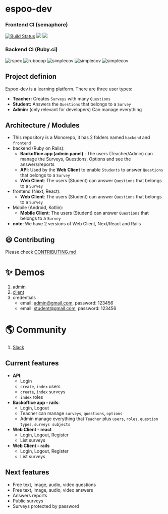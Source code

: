 # espoo-dev

<p align="center">
  <h3>Frontend CI (semaphore)</h3>
  <a href='https://andersonmalheiro.semaphoreci.com/badges/espoo-dev/branches/master.svg?style=shields'> <img src='https://andersonmalheiro.semaphoreci.com/badges/espoo-dev/branches/main.svg?style=shields' alt='Build Status'></a>
  <a href="https://codeclimate.com/github/espoo-dev/espoo-dev/maintainability"><img src="https://api.codeclimate.com/v1/badges/9979316a0c088a5cf937/maintainability" /></a>
  <a href="https://codeclimate.com/github/espoo-dev/espoo-dev/test_coverage"><img src="https://api.codeclimate.com/v1/badges/9979316a0c088a5cf937/test_coverage" /></a>
</p>

<p align="center">
  <h3>Backend CI (Ruby.ci)</h3>

  <img src="https://ruby.ci/badges/c9e80d1d-18a0-48f0-a533-541666383998/rspec?cache=false" alt="rspec"/>
  <img src="https://ruby.ci/badges/c9e80d1d-18a0-48f0-a533-541666383998/rubocop?cache=false" alt="rubocop"/>
  <img src="https://ruby.ci/badges/c9e80d1d-18a0-48f0-a533-541666383998/simplecov?cache=false" alt="simplecov"/>
  <img src="https://ruby.ci/badges/c9e80d1d-18a0-48f0-a533-541666383998/brakeman?cache=false" alt="simplecov"/>
  <img src="https://ruby.ci/badges/c9e80d1d-18a0-48f0-a533-541666383998/reek?cache=false" alt="simplecov"/>
</p>

## Project definion

Espoo-dev is a learning platform. There are three user types:

- **Teacher:** Creates `Surveys` with many `Questions`
- **Student:** Answers the `Questions` that belongs to a `Survey`
- **Admin:** (only relevant for developers) Can manage everything

## Architecture / Modules

- This repository is a Monorepo, it has 2 folders named `backend` and `frontend`
- backend (Ruby on Rails):
  - **Backoffice app (admin panel)** : The users (Teacher/Admin) can manage the Surveys, Questions, Options and see the answers/reports
  - **API**: Used by the **Web Client** to enable `Students` to answer `Questions` that belongs to a `Survey`
  - **Web Client**: The users (Student) can answer `Questions` that belongs to a `Survey`
- frontend (Next, React):
  - **Web Client**: The users (Student) can answer `Questions` that belongs to a `Survey`
- Mobile (Android, Kotlin):
  - **Mobile Client**: The users (Student) can answer `Questions` that belongs to a `Survey`
- **note**: We have 2 versions of Web Client, Next/React and Rails

## :smiley: Contributing

Please check [CONTRIBUTING.md](https://github.com/espoo-dev/espoo-dev/blob/main/CONTRIBUTING.md)

# ✨ Demos

1. [admin](https://espoo.herokuapp.com/)
1. [client](https://espoolingo.herokuapp.com/)
1. credentials
   - email: admin@gmail.com, password: 123456
   - email: student@gmail.com, password: 123456

# 🌎 Community

1. [Slack](https://join.slack.com/t/espoo-dev/shared_invite/zt-q3od66jm-x7MNmrenB0fra86jop0jsg)

## Current features

- **API**:
  - Login
  - `create`, `index` users
  - `create`, `index` surveys
  - `index` roles
- **Backoffice app - rails**:
  - Login, Logout
  - Teacher can manage `surveys`, `questions`, `options`
  - Admin manage everything that `Teacher` plus `users`, `roles`, `question types`, `surveys subjects`
- **Web Client - react**
  - Login, Logout, Register
  - List surveys
- **Web Client - rails**
  - Login, Logout, Register
  - List surveys

## Next features

- Free text, image, audio, video questions
- Free text, image, audio, video answers
- Answers reports
- Public surveys
- Surveys protected by password
